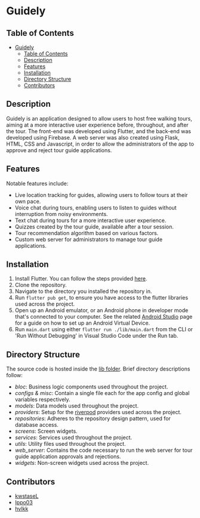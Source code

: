 # Guidely

## Table of Contents

- [Guidely](#guidely)
  - [Table of Contents](#table-of-contents)
  - [Description](#description)
  - [Features](#features)
  - [Installation](#installation)
  - [Directory Structure](#directory-structure)
  - [Contributors](#contributors)

## Description

Guidely is an application designed to allow users to host free walking tours, aiming at a more interactive user experience before, throughout, and after the tour. The front-end was developed using Flutter, and the back-end was developed using Firebase. A web server was also created using Flask, HTML, CSS and Javascript, in order to allow the administrators of the app to approve and reject tour guide applications.

## Features

Notable features include:

- Live location tracking for guides, allowing users to follow tours at their own pace.
- Voice chat during tours, enabling users to listen to guides without interruption from noisy environments.
- Text chat during tours for a more interactive user experience.
- Quizzes created by the tour guide, available after a tour session.
- Tour recommendation algorithm based on various factors.
- Custom web server for administrators to manage tour guide applications.

## Installation

1. Install Flutter. You can follow the steps provided [here](https://docs.flutter.dev/get-started/install).
2. Clone the repository.
3. Navigate to the directory you installed the repository in.
4. Run `flutter pub get`, to ensure you have access to the flutter libraries used across the project.
5. Open up an Android emulator, or an Android phone in developer mode that's connected to your computer. See the related [Android Studio](https://developer.android.com/studio/run/managing-avds) page for a guide on how to set up an Android Virtual Device.
6. Run `main.dart` using either `flutter run ./lib/main.dart` from the CLI or 'Run Without Debugging' in Visual Studio Code under the Run tab.

## Directory Structure

The source code is hosted inside the [lib folder](https://github.com/hvlkk/Guidely/tree/main/lib). Brief directory descriptions follow:

- _bloc_: Business logic components used throughout the project.
- _configs & misc_: Contain a single file each for the app config and global variables respectively.
- _models_: Data models used throughout the project.
- _providers_: Setup for the [riverpod](https://pub.dev/packages/flutter_riverpod) providers used across the project.
- _repositories_: Adheres to the repository design pattern, used for database access.
- _screens_: Screen widgets.
- _services_: Services used throughout the project.
- _utils_: Utility files used throughout the project.
- _web_server_: Contains the code necessary to run the web server for tour guide application approvals and rejections.
- _widgets_: Non-screen widgets used across the project.

## Contributors

- [kwstaseL](https://github.com/kwstaseL)
- [Ippo03](https://github.com/Ippo03)
- [hvlkk](https://github.com/hvlkk)
